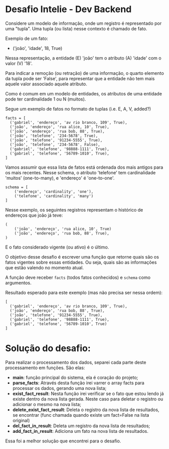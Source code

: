 # Desafio Intelie - Dev Backend

Considere um modelo de informação, onde um registro é representado por uma "tupla".
Uma tupla (ou lista) nesse contexto é chamado de fato.

Exemplo de um fato:
- ('joão', 'idade', 18, True)

Nessa representação, a entidade (E) 'joão' tem o atributo (A) 'idade' com o valor (V) '18'.

Para indicar a remoção (ou retração) de uma informação, o quarto elemento da tupla pode ser 'False', para representar que a entidade não tem mais aquele valor associado aquele atributo.

Como é comum em um modelo de entidades, os atributos de uma entidade pode ter cardinalidade 1 ou N (muitos).

Segue um exemplo de fatos no formato de tuplas (i.e. E, A, V, added?)

```
facts = [
  ('gabriel', 'endereço', 'av rio branco, 109', True),
  ('joão', 'endereço', 'rua alice, 10', True),
  ('joão', 'endereço', 'rua bob, 88', True),
  ('joão', 'telefone', '234-5678', True),
  ('joão', 'telefone', '91234-5555', True),
  ('joão', 'telefone', '234-5678', False),
  ('gabriel', 'telefone', '98888-1111', True),
  ('gabriel', 'telefone', '56789-1010', True),
]
```

Vamos assumir que essa lista de fatos está ordenada dos mais antigos para os mais recentes.
Nesse schema, o atributo 'telefone' tem cardinalidade 'muitos' (one-to-many), e 'endereço' é 'one-to-one'.

```
schema = [
    ('endereço', 'cardinality', 'one'),
    ('telefone', 'cardinality', 'many')
]
```

Nesse exemplo, os seguintes registros representam o histórico de endereços que joão já teve:

```
(
    ('joão', 'endereço', 'rua alice, 10', True)
    ('joão', 'endereço', 'rua bob, 88', True),
)
```

E o fato considerado vigente (ou ativo) é o último.

O objetivo desse desafio é escrever uma função que retorne quais são os fatos vigentes sobre essas entidades. Ou seja, quais são as informações que estão valendo no momento atual.

A função deve receber `facts` (todos fatos conhecidos) e `schema` como argumentos.


Resultado esperado para este exemplo (mas não precisa ser nessa ordem):

```
[
  ('gabriel', 'endereço', 'av rio branco, 109', True),
  ('joão', 'endereço', 'rua bob, 88', True),
  ('joão', 'telefone', '91234-5555', True),
  ('gabriel', 'telefone', '98888-1111', True),
  ('gabriel', 'telefone', '56789-1010', True)
]
```

# Solução do desafio:

Para realizar o processamento dos dados, separei cada parte deste processamento em funções. São elas:
- __main__: função principal do sistema, ela é coração do projeto;
- __parse_facts__: Através desta função irei varrer o array facts para processar os dados, gerando uma nova lista;
- __exist_fact_result__: Nesta função irei verificar se o fato que estou lendo já existe dentro da nova lista gerada. Neste caso para deletar o registro ou adicionar o mesmo na nova lista;
- __delete_exist_fact_result__: Deleta o registro da nova lista de resultados, se encontrar (func chamada quando existe um fact=False na lista original)
- __del_fact_in_result__: Deleta um registro da nova lista de resultados;
- __add_fact_in_result__: Adiciona um fato na nova lista de resultados.

Essa foi a melhor solução que encontrei para o desafio.


